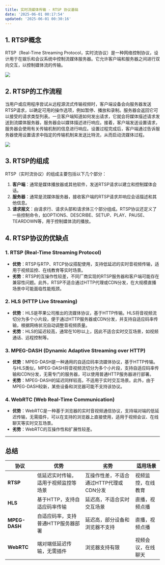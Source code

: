 ```yaml
---
title: 实时流媒体传输 - RTSP 协议基础
date: '2025-06-01 00:17:54'
updated: '2025-06-01 00:30:16'
---
```

## 1. RTSP概念
RTSP（Real-Time Streaming Protocol，实时流协议）是一种网络控制协议，设计用于在娱乐和会议系统中控制流媒体服务器。它允许客户端和服务器之间进行双向交互，以控制媒体流的传输。

![](/images/0fd042dc38f4cb54dd7bd21a347a476c.png)

## 2. RTSP的工作流程
当用户或应用程序尝试从远程源流式传输视频时，客户端设备会向服务器发送RTSP请求，以确定可用的操作选项，例如暂停、播放和录制。服务器会返回它可以接受的请求类型列表。一旦客户端知道如何发出请求，它就会将媒体描述请求发送到流媒体服务器，服务器会以媒体描述进行响应。接着，客户端发送设置请求，服务器会使用有关传输机制的信息进行响应。设置过程完成后，客户端通过告诉服务器使用设置请求中指定的传输机制来发送比特流，从而启动流媒体过程。

![](/images/4e0e1789e107223e3bccdcac47b68972.png)

## 3. RTSP的组成
RTSP（实时流协议）的组成主要包括以下几个部分：

1. **客户端**：通常是媒体播放器或其他软件，发送RTSP请求以建立和控制媒体会话。
2. **服务器**：通常是流媒体服务器，接收客户端的RTSP请求并响应会话描述和其他信息。
3. **请求报文**：由请求行、请求头部和请求体三个部分组成。RTSP协议还定义了一些控制命令，如OPTIONS、DESCRIBE、SETUP、PLAY、PAUSE、TEARDOWN等，用于控制媒体流的播放。

## 4. RTSP协议的优缺点
### 1. RTSP (Real-Time Streaming Protocol)
+ **优势**：RTSP与RTP、RTCP协议搭配使用，支持低延迟的实时音视频传输，适用于视频监控、在线教育等实时场景。
+ **劣势**：RTSP的互操作性较差，不同厂商实现的RTSP服务器和客户端可能存在兼容性问题。此外，RTSP不适合通过HTTP代理或CDN分发，在大规模直播场景中可能面临性能瓶颈。

### 2. HLS (HTTP Live Streaming)
+ **优势**：HLS是苹果公司推出的流媒体协议，基于HTTP传输。HLS将音视频流切分为多个小片段，便于通过HTTP服务器或CDN分发，并支持自适应码率传输，根据网络状况自动调整音视频质量。
+ **劣势**：HLS的延迟较高，通常在10秒以上，因此不适合实时交互场景，如视频通话、远程控制等。

### 3. MPEG-DASH (Dynamic Adaptive Streaming over HTTP)
+ **优势**：MPEG-DASH是一种通用的自适应码率流媒体协议，基于HTTP传输。与HLS类似，MPEG-DASH将音视频流切分为多个小片段，支持自适应码率传输和CDN分发，无需专门的服务器，可以使用普通HTTP服务器进行部署。
+ **劣势**：MPEG-DASH的延迟同样较高，不适用于实时交互场景。此外，由于MPEG-DASH较新，某些设备和浏览器可能不支持该协议。

### 4. WebRTC (Web Real-Time Communication)
+ **优势**：WebRTC是一种基于浏览器的实时音视频通信协议，支持端对端的低延迟传输，无需插件，可以在支持的浏览器上直接使用，适用于视频会议、在线聊天等实时交互场景。
+ **劣势**：WebRTC的互操作性和扩展性较差。

---

## 总结
| 协议 | 优势 | 劣势 | 适用场景 |
| --- | --- | --- | --- |
| **RTSP** | 低延迟实时传输，适用于视频监控等场景 | 互操作性差，不适合通过HTTP代理或CDN分发 | 视频监控，在线教育 |
| **HLS** | 基于HTTP，支持自适应码率传输 | 延迟高，不适合实时交互场景 | 直播，视频点播 |
| **MPEG-DASH** | 自适应码率，支持普通HTTP服务器部署 | 延迟高，部分设备和浏览器不支持 | 直播，视频点播 |
| **WebRTC** | 端对端低延迟传输，无需插件 | 浏览器支持有限 | 视频会议，在线聊天 |


